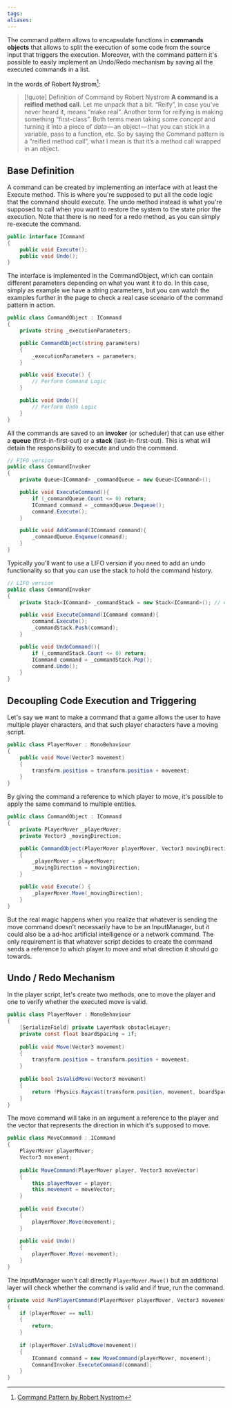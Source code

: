 ```yaml
---
tags: 
aliases:
---
```

The command pattern allows to encapsulate functions in **commands objects** that allows to split the execution of some code from the source input that triggers the execution. Moreover, with the command pattern it's possible to easily implement an Undo/Redo mechanism by saving all the executed commands in a list.

In the words of Robert Nystrom[^citation]:

> [!quote] Definition of Command by Robert Nystrom
> **A command is a reified method call.**
> Let me unpack that a bit. “Reify”, in case you’ve never heard it, means “make real”. Another term for reifying is making something “first-class”.
> Both terms mean taking some _concept_ and turning it into a piece of _data_ — an object — that you can stick in a variable, pass to a function, etc. So by saying the Command pattern is a “reified method call”, what I mean is that it’s a method call wrapped in an object.
## Base Definition
A command can be created by implementing an interface with at least the Execute method. This is where you're supposed to put all the code logic that the command should execute. 
The undo method instead is what you're supposed to call when you want to restore the system to the state prior the execution. Note that there is no need for a redo method, as you can simply re-execute the command.

```c#
public interface ICommand
{
	public void Execute();
	public void Undo();
}
```

The interface is implemented in the CommandObject, which can contain different parameters depending on what you want it to do. In this case, simply as example we have a string parameters, but you can watch the examples further in the page to check a real case scenario of the command pattern in action.

```c#
public class CommandObject : ICommand
{
	private string _executionParameters;

	public CommandObject(string parameters)
	{
		_executionParameters = parameters;
	}

	public void Execute() {
		// Perform Command Logic
	}

	public void Undo(){
		// Perform Undo Logic
	}
}
```

All the commands are saved to an **invoker** (or scheduler) that can use either a **queue** (first-in-first-out) or a **stack** (last-in-first-out). This is what will detain the responsibility to execute and undo the command.

```c#
// FIFO version
public class CommandInvoker
{
	private Queue<ICommand> _commandQueue = new Queue<ICommand>();

	public void ExecuteCommand(){
		if (_commandQueue.Count <= 0) return;
		ICommand command = _commandQueue.Dequeue();
		command.Execute();
	}

	public void AddCommand(ICommand command){
		_commandQueue.Enqueue(command);
	}
}
```

Typically you'll want to use a LIFO version if you need to add an undo functionality so that you can use the stack to hold the command history.

```c#
// LIFO version
public class CommandInvoker
{
	private Stack<ICommand> _commandStack = new Stack<ICommand>(); // Command History

	public void ExecuteCommand(ICommand command){
		command.Execute();
		_commandStack.Push(command);
	}

	public void UndoCommand(){
		if (_commandStack.Count <= 0) return;
		ICommand command = _commandStack.Pop();
		command.Undo();
	}
}
```

## Decoupling Code Execution and Triggering
Let's say we want to make a command that a game allows the user to have multiple player characters, and that such player characters have a moving script.

```c#
public class PlayerMover : MonoBehaviour
{
	public void Move(Vector3 movement)
	{
		transform.position = transform.position + movement;
	}
}
```

By giving the command a reference to which player to move, it's possible to apply the same command to multiple entities.

```c#
public class CommandObject : ICommand
{
	private PlayerMover _playerMover;
	private Vector3 _movingDirection;

	public CommandObject(PlayerMover playerMover, Vector3 movingDirection)
	{
		_playerMover = playerMover;
		_movingDirection = movingDirection;
	}

	public void Execute() {
		_playerMover.Move(_movingDirection);
	}
}
```

But the real magic happens when you realize that whatever is sending the move command doesn't necessarily have to be an InputManager, but it could also be a ad-hoc artificial intelligence or a network command. The only requirement is that whatever script decides to create the command sends a reference to which player to move and what direction it should go towards.
## Undo / Redo Mechanism
In the player script, let's create two methods, one to move the player and one to verify whether the executed move is valid.

```c#
public class PlayerMover : MonoBehaviour
{
	[SerializeField] private LayerMask obstacleLayer;
	private const float boardSpacing = 1f;
	
	public void Move(Vector3 movement)
	{
		transform.position = transform.position + movement;
	}
	
	public bool IsValidMove(Vector3 movement)
	{
		return !Physics.Raycast(transform.position, movement, boardSpacing, obstacleLayer);
	}
}
```

The move command will take in an argument a reference to the player and the vector that represents the direction in which it's supposed to move.

```c#
public class MoveCommand : ICommand
{
	PlayerMover playerMover;
	Vector3 movement;
	
	public MoveCommand(PlayerMover player, Vector3 moveVector)
	{
		this.playerMover = player;
		this.movement = moveVector;
	}
	
	public void Execute()
	{
		playerMover.Move(movement);
	}
	
	public void Undo()
	{
		playerMover.Move(-movement);
	}
}
```

The InputManager won't call directly `PlayerMover.Move()` but an additional layer will check whether the command is valid and if true, run the command.

```c#
private void RunPlayerCommand(PlayerMover playerMover, Vector3 movement)
{
	if (playerMover == null)
	{
		return;
	}
	
	if (playerMover.IsValidMove(movement))
	{
		ICommand command = new MoveCommand(playerMover, movement);
		CommandInvoker.ExecuteCommand(command);
	}
}
```

[^Citation]: [Command Pattern by Robert Nystrom](https://gameprogrammingpatterns.com/command.html)
